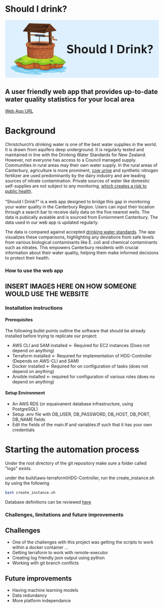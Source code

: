 # Should I drink?
![](cover_image.jpg)

## A user friendly web app that provides up-to-date water quality statistics for your local area
[Web App URL](http://13.211.188.171/)

# Background
Christchurch’s drinking water is one of the best water supplies in the world. It is drawn from aquifers deep underground. It is regularly tested and maintained in line with the Drinking Water Standards for New Zealand. However, not everyone has access to a Council managed supply. Communities in rural areas may their own water supply. In the rural areas of Canterbury, agriculture is more prominent, [cow urine](https://www.phcc.org.nz/briefing/nitrate-contamination-drinking-water-and-adverse-birth-outcomes-emerging-evidence) and synthetic nitrogen fertilizer are used predominantly by the dairy industry and are leading sources of nitrate contamination. Private sources of water like domestic self-supplies are not subject to any monitoring, [which creates a risk to public health](https://environment.govt.nz/assets/publications/Freshwater/risks-associated-with-nitrates-in-drinking-water.pdf). \
\
“Should I Drink?” is a web app designed to bridge this gap in monitoring your water quality in the Canterbury Region. Users can input their location through a search bar to receive daily data on the five nearest wells. The data is pubically avaiable and is sourced from Evniornment Canterbury. The data used in our web app is updated regularly. 

The data is compared against accepted [drinking water standards](https://www.legislation.govt.nz/regulation/public/2022/0168/latest/whole.html). The app visualizes these comparisons, highlighting any deviations from safe levels from various biological contaminants like E. coli and chemical contaminants such as nitrates. This empowers Canterbury residents with crucial information about their water quality, helping them make informed decisions to protect their health.

### How to use the web app

## INSERT IMAGES HERE ON HOW SOMEONE WOULD USE THE WEBSITE

### Installation instructions

#### Prerequisites
The following bullet points outline the software that should be already installed before trying to replicate our project:
- AWS CLI and SAM installed <- Required for EC2 instances (Does not depend on anything)
- Terraform installed <- Required for implementation of HDG-Controller (Depends on AWS-CLI and SAM)
- Docker installed <- Required for on configuration of tasks (does not depend on anything)
- Ansible installed <- required for configuration of various roles (does no depend on anything)

    
#### Setup Environment
- An AWS RDS (or equaivanent database infrastructure, using PostgreSQL)
- Setup .env file with DB_USER, DB_PASSWORD, DB_HOST, DB_PORT, DB_NAME fields 
- Edit the fields of the main.tf and variables.tf such that it has your own credentials

# Starting the automation process
Under the root directory of the git repository make sure a folder called "logs" exists.

under the build\aws-terraform\HDG-Controller, run the create_instance.sh by using the following
```sh
bash create_instance.sh
```

Database definitions can be reviewed [here](./docs/SHD_Data_Dictionary.pdf)

### Challenges, limitations and future improvements


## Challenges
- One of the challenges with this project was getting the scripts to work within a docker container ... 
- Getting terraform to work with remote-executor
- Creating log friendly json output using python
- Working with git branch conflicts
## Future improvements
- Having machine learning models
- Data redundancy
- More platform independance

